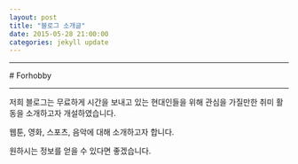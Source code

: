 ```yaml
---
layout: post
title: "블로그 소개글"
date: 2015-05-28 21:00:00
categories: jekyll update
---
```

<p>
<hr>
</hr>
</p>
# Forhobby
<p>
<hr>
</hr>
</p>
 저희 블로그는 무료하게 시간을 보내고 있는 현대인들을 위해 관심을 가질만한 취미 활동을 소개하고자 개설하였습니다.
 
 웹툰, 영화, 스포츠, 음악에 대해 소개하고자 합니다.
 
 원하시는 정보를 얻을 수 있다면 좋겠습니다.
